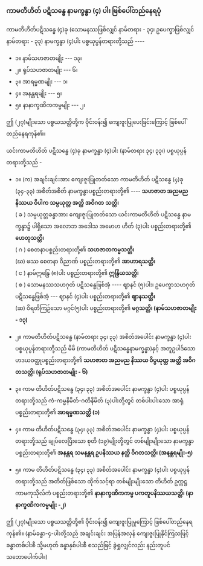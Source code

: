 ### ကာမတိဟိတ် ပဋိသန္ဓေ နာမက္ခန္ဓာ (၄) ပါး ဖြစ်ပေါ်တည်နေရပုံ

ကာမတိဟိတ်ပဋိသန္ဓေ (၄)ခု (သောမနဿဖြစ်လျှင် နာမ်တရား - ၃၄၊ ဥပေက္ခာဖြစ်လျှင် နာမ်တရား - ၃၃) နာမက္ခန္ဓာ (၄)ပါး ပစ္စယုပ္ပန်တရားတို့သည် ----

- ၁။ နာမ်သဟဇာတမျိုး --- ၁၃၊
- ၂။ ရုပ်သဟဇာတမျိုး --- ၆၊
- ၃။ အာရမ္မဏမျိုး --- ၁၊
- ၄။ အနန္တရမျိုး --- ၅၊
- ၅။ နာနာက္ခဏိကကမ္မမျိုး --- ၂၊

ဤ (၂၇)မျိုးသော ပစ္စယသတ္တိတို့က ဝိုင်းဝန်း၍ ကျေးဇူးပြုပေးခြင်းကြောင့် ဖြစ်ပေါ်တည်နေရကုန်၏။

ယင်းကာမတိဟိတ် ပဋိသန္ဓေ (၄)ခု နာမက္ခန္ဓာ (၄)ပါး (နာမ်တရား ၃၄၊ ၃၃၊) ပစ္စယုပ္ပန်တရားတို့သည် -
- ၁။ (က) အချင်းချင်းအား ကျေးဇူးပြုတတ်သော ကာမတိဟိတ် ပဋိသန္ဓေ (၄)ခု (၃၄-၃၃) အစိတ်အစိတ်
နာမက္ခန္ဓာပစ္စည်းတရားတို့၏ ---- **သဟဇာတ အညမည နိဿယ ဝိပါက သမ္ပယုတ္တ အတ္ထိ အဝိဂတ**
**သတ္တိ၊**
<br>( ခ ) သမ္ပယုတ္တခန္ဓာအား ကျေးဇူးပြုတတ်သော ယင်းကာမတိဟိတ် ပဋိသန္ဓေ နာမက္ခန္ဓာ၌ ပါရှိသော အလောဘ အဒေါသ အမောဟ ဟိတ် (၃)ပါး ပစ္စည်းတရားတို့၏ **ဟေတုသတ္တိ၊**
<br>( ဂ ) စေတနာပစ္စည်းတရားတို့၏ **သဟဇာတကမ္မသတ္တိ၊**
<br>(ဃ) ဖဿ စေတနာ ဝိညာဏ် ပစ္စည်းတရားတို့၏ **အာဟာရသတ္တိ၊**
<br>( င ) နာမ်ဣန္ဒြေ (၈)ပါး ပစ္စည်းတရားတို့၏ **ဣန္ဒြိယသတ္တိ၊**
<br>( စ ) သောမနဿသဟဂုတ် ပဋိသန္ဓေဖြစ်အံ့ ---- ဈာနင် (၅)ပါး၊ ဥပေက္ခာသဟဂုတ် ပဋိသန္ဓေဖြစ်အံ့ --- ဈာနင် (၄)ပါး ပစ္စည်းတရားတို့၏ **ဈာနသတ္တိ၊**
<br>(ဆ) ဝိရတိကြဉ်သော မဂ္ဂင်(၅)ပါး ပစ္စည်းတရားတို့၏ **မဂ္ဂသတ္တိ၊ (နာမ်သဟဇာတမျိုး - ၁၃)**

- ၂။ ကာမတိဟိတ်ပဋိသန္ဓေ (နာမ်တရား ၃၄၊ ၃၃) အစိတ်အပေါင်း နာမက္ခန္ဓာ (၄)ပါး ပစ္စယုပ္ပန်တရားတို့သည် မိမိ (ကာမတိဟိတ် ပဋိသန္ဓေနာမက္ခန္ဓာ)နှင့် အတူဥပါဒ်သော ဟဒယဝတ္ထုပစ္စည်းတရားတို့၏ **သဟဇာတ အညမည နိဿယ ဝိပ္ပယုတ္တ အတ္ထိ အဝိဂတသတ္တိ၊ (ရုပ်သဟဇာတမျိုး - ၆)**

- ၃။ ကာမ တိဟိတ်ပဋိသန္ဓေ (၃၄၊ ၃၃) အစိတ်အပေါင်း နာမက္ခန္ဓာ (၄)ပါး ပစ္စယုပ္ပန်တရားတို့သည် ကံ-ကမ္မနိမိတ်-ဂတိနိမိတ် (၃)ပါးတို့တွင် တစ်ပါးပါးသော အာရုံပစ္စည်းတရားတို့၏ **အာရမ္မဏသတ္တိ (၁)**

- ၄။ ကာမ တိဟိတ်ပဋိသန္ဓေ (၃၄၊ ၃၃) အစိတ်အပေါင်း နာမက္ခန္ဓာ (၄)ပါး ပစ္စယုပ္ပန်တရားတို့သည် ချုပ်လေပြီးသော စုတိ (၁၉)မျိုးတို့တွင် တစ်မျိုးမျိုးသော နာမက္ခန္ဓာပစ္စည်းတရားတို့၏ **အနန္တရ သမနန္တရ ဥပနိဿယ နတ္ထိ ဝိဂတသတ္တိ၊ (အနန္တရမျိုး-၅)**

- ၅။ ကာမ တိဟိတ်ပဋိသန္ဓေ (၃၄၊ ၃၃) အစိတ်အပေါင်း နာမက္ခန္ဓာ (၄)ပါး ပစ္စယုပ္ပန်တရားတို့သည် အတိတ်ဖြစ်သော ထိုက်သင့်ရာ တစ်မျိုးမျိုးသော တိဟိတ် ဥက္ကဋ္ဌ ကာမကုသိုလ်ကံ ပစ္စည်းတရားတို့၏ **နာနာက္ခဏိကကမ္မ ပကတူပနိဿယသတ္တိ၊ (နာနာက္ခဏိကကမ္မမျိုး -၂)**

ဤ (၂၇)မျိုးသော ပစ္စယသတ္တိတို့၏ ဝိုင်းဝန်း၍ ကျေးဇူးပြုမှုကြောင့် ဖြစ်ပေါ်တည်နေရကုန်၏။ (နာမ်ခန္ဓာ-၄-ပါးတို့သည် အချင်းချင်း အပြန်အလှန် ကျေးဇူးပြုနိုင်ကြသဖြင့် ခန္ဓာတစ်ပါးစီ သို့မဟုတ် ခန္ဓာနှစ်ပါးစီ စသည်ဖြင့် ခွဲရှုလျှင်လည်း နည်းတူပင် သဘောပေါက်ပါ။)

